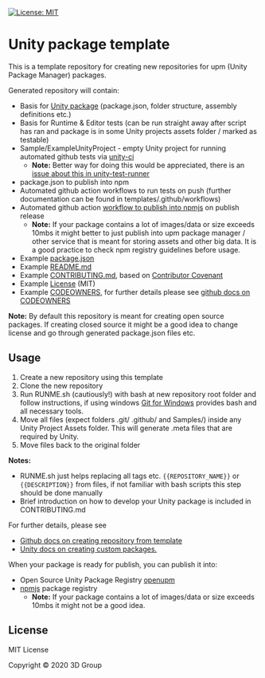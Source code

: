 [![License: MIT](https://img.shields.io/badge/License-MIT-green.svg)](https://opensource.org/licenses/MIT)

# Unity package template

This is a template repository for creating new repositories for upm (Unity Package Manager) packages.

Generated repository will contain:
- Basis for [Unity package](https://docs.unity3d.com/Manual/CustomPackages.html) (package.json, folder structure, assembly definitions etc.)
- Basis for Runtime & Editor tests (can be run straight away after script has ran and package is in some Unity projects assets folder / marked as testable)
- Sample/ExampleUnityProject - empty Unity project for running automated github tests via [unity-ci](https://unity-ci.com/docs)
  - **Note:** Better way for doing this would be appreciated, there is an [issue about this in unity-test-runner](https://github.com/webbertakken/unity-test-runner/issues/71)
- package.json to publish into npm
- Automated github action workflows to run tests on push (further documentation can be found in templates/.github/workflows)
- Automated github action [workflow to publish into npmjs](templates/.github/workflows/on-release.yml) on publish release
  - **Note:** If your package contains a lot of images/data or size exceeds 10mbs it might better to just publish into upm package manager / other service that is meant for storing assets and other big data. It is a good practice to check npm registry guidelines before usage.
- Example [package.json](templates/package.json) 
- Example [README.md](templates/README.md)
- Example [CONTRIBUTING.md](templates/CONTRIBUTING.md), based on [Contributor Covenant](https://www.contributor-covenant.org)
- Example [License](templates/License) (MIT)
- Example [CODEOWNERS](templates/.github/CODEOWNERS), for further details please see [github docs on CODEOWNERS](https://docs.github.com/en/free-pro-team@latest/github/creating-cloning-and-archiving-repositories/about-code-owners)

**Note:** By default this repository is meant for creating open source packages. If creating closed source it might be a good idea to change license and go through generated package.json files etc.

## Usage

1. Create a new repository using this template
2. Clone the new repository
3. Run RUNME.sh (cautiously!) with bash at new repository root folder and follow instructions, if using windows [Git for Windows](https://gitforwindows.org/) provides bash and all necessary tools.
4. Move all files (expect folders .git/ .github/ and Samples/) inside any Unity Project Assets folder. This will generate .meta files that are required by Unity. 
5. Move files back to the original folder

**Notes:**
- RUNME.sh just helps replacing all tags etc. `{{REPOSITORY_NAME}}` or `{{DESCRIPTION}}` from files, if not familiar with bash scripts this step should be done manually 
- Brief introduction on how to develop your Unity package is included in CONTRIBUTING.md

For further details, please see
 - [Github docs on creating repository from template](https://docs.github.com/en/free-pro-team@latest/github/creating-cloning-and-archiving-repositories/creating-a-repository-from-a-template)
 - [Unity docs on creating custom packages.](https://docs.unity3d.com/Manual/CustomPackages.html)

When your package is ready for publish, you can publish it into:
- Open Source Unity Package Registry [openupm](https://openupm.com/)
- [npmjs](https://docs.npmjs.com/cli/publish) package registry
  - **Note:** If your package contains a lot of images/data or size exceeds 10mbs it might not be a good idea.

## License

MIT License

Copyright © 2020 3D Group

